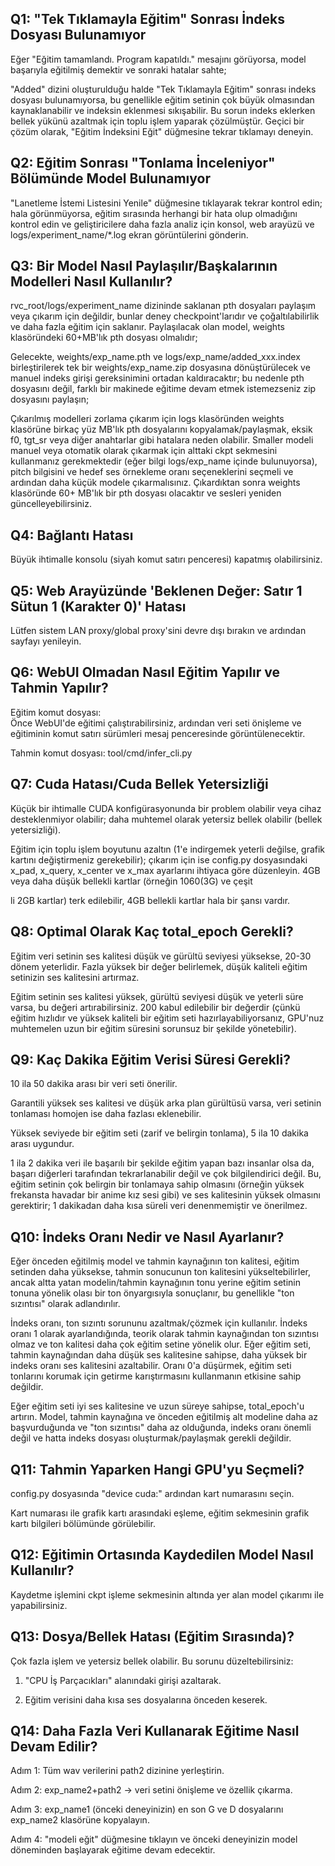 ## Q1: "Tek Tıklamayla Eğitim" Sonrası İndeks Dosyası Bulunamıyor
Eğer "Eğitim tamamlandı. Program kapatıldı." mesajını görüyorsa, model başarıyla eğitilmiş demektir ve sonraki hatalar sahte;

"Added" dizini oluşturulduğu halde "Tek Tıklamayla Eğitim" sonrası indeks dosyası bulunamıyorsa, bu genellikle eğitim setinin çok büyük olmasından kaynaklanabilir ve indeksin eklenmesi sıkışabilir. Bu sorun indeks eklerken bellek yükünü azaltmak için toplu işlem yaparak çözülmüştür. Geçici bir çözüm olarak, "Eğitim İndeksini Eğit" düğmesine tekrar tıklamayı deneyin.<br>

## Q2: Eğitim Sonrası "Tonlama İnceleniyor" Bölümünde Model Bulunamıyor
"Lanetleme İstemi Listesini Yenile" düğmesine tıklayarak tekrar kontrol edin; hala görünmüyorsa, eğitim sırasında herhangi bir hata olup olmadığını kontrol edin ve geliştiricilere daha fazla analiz için konsol, web arayüzü ve logs/experiment_name/*.log ekran görüntülerini gönderin.<br>

## Q3: Bir Model Nasıl Paylaşılır/Başkalarının Modelleri Nasıl Kullanılır?
rvc_root/logs/experiment_name dizininde saklanan pth dosyaları paylaşım veya çıkarım için değildir, bunlar deney checkpoint'larıdır ve çoğaltılabilirlik ve daha fazla eğitim için saklanır. Paylaşılacak olan model, weights klasöründeki 60+MB'lık pth dosyası olmalıdır;

Gelecekte, weights/exp_name.pth ve logs/exp_name/added_xxx.index birleştirilerek tek bir weights/exp_name.zip dosyasına dönüştürülecek ve manuel indeks girişi gereksinimini ortadan kaldıracaktır; bu nedenle pth dosyasını değil, farklı bir makinede eğitime devam etmek istemezseniz zip dosyasını paylaşın;

Çıkarılmış modelleri zorlama çıkarım için logs klasöründen weights klasörüne birkaç yüz MB'lık pth dosyalarını kopyalamak/paylaşmak, eksik f0, tgt_sr veya diğer anahtarlar gibi hatalara neden olabilir. Smaller modeli manuel veya otomatik olarak çıkarmak için alttaki ckpt sekmesini kullanmanız gerekmektedir (eğer bilgi logs/exp_name içinde bulunuyorsa), pitch bilgisini ve hedef ses örnekleme oranı seçeneklerini seçmeli ve ardından daha küçük modele çıkarmalısınız. Çıkardıktan sonra weights klasöründe 60+ MB'lık bir pth dosyası olacaktır ve sesleri yeniden güncelleyebilirsiniz.<br>

## Q4: Bağlantı Hatası
Büyük ihtimalle konsolu (siyah komut satırı penceresi) kapatmış olabilirsiniz.<br>

## Q5: Web Arayüzünde 'Beklenen Değer: Satır 1 Sütun 1 (Karakter 0)' Hatası
Lütfen sistem LAN proxy/global proxy'sini devre dışı bırakın ve ardından sayfayı yenileyin.<br>

## Q6: WebUI Olmadan Nasıl Eğitim Yapılır ve Tahmin Yapılır?
Eğitim komut dosyası:<br>
Önce WebUI'de eğitimi çalıştırabilirsiniz, ardından veri seti önişleme ve eğitiminin komut satırı sürümleri mesaj penceresinde görüntülenecektir.<br>

Tahmin komut dosyası: tool/cmd/infer_cli.py

## Q7: Cuda Hatası/Cuda Bellek Yetersizliği
Küçük bir ihtimalle CUDA konfigürasyonunda bir problem olabilir veya cihaz desteklenmiyor olabilir; daha muhtemel olarak yetersiz bellek olabilir (bellek yetersizliği).<br>

Eğitim için toplu işlem boyutunu azaltın (1'e indirgemek yeterli değilse, grafik kartını değiştirmeniz gerekebilir); çıkarım için ise config.py dosyasındaki x_pad, x_query, x_center ve x_max ayarlarını ihtiyaca göre düzenleyin. 4GB veya daha düşük bellekli kartlar (örneğin 1060(3G) ve çeşit

li 2GB kartlar) terk edilebilir, 4GB bellekli kartlar hala bir şansı vardır.<br>

## Q8: Optimal Olarak Kaç total_epoch Gerekli?
Eğitim veri setinin ses kalitesi düşük ve gürültü seviyesi yüksekse, 20-30 dönem yeterlidir. Fazla yüksek bir değer belirlemek, düşük kaliteli eğitim setinizin ses kalitesini artırmaz.<br>

Eğitim setinin ses kalitesi yüksek, gürültü seviyesi düşük ve yeterli süre varsa, bu değeri artırabilirsiniz. 200 kabul edilebilir bir değerdir (çünkü eğitim hızlıdır ve yüksek kaliteli bir eğitim seti hazırlayabiliyorsanız, GPU'nuz muhtemelen uzun bir eğitim süresini sorunsuz bir şekilde yönetebilir).<br>

## Q9: Kaç Dakika Eğitim Verisi Süresi Gerekli?

10 ila 50 dakika arası bir veri seti önerilir.<br>

Garantili yüksek ses kalitesi ve düşük arka plan gürültüsü varsa, veri setinin tonlaması homojen ise daha fazlası eklenebilir.<br>

Yüksek seviyede bir eğitim seti (zarif ve belirgin tonlama), 5 ila 10 dakika arası uygundur.<br>

1 ila 2 dakika veri ile başarılı bir şekilde eğitim yapan bazı insanlar olsa da, başarı diğerleri tarafından tekrarlanabilir değil ve çok bilgilendirici değil. Bu, eğitim setinin çok belirgin bir tonlamaya sahip olmasını (örneğin yüksek frekansta havadar bir anime kız sesi gibi) ve ses kalitesinin yüksek olmasını gerektirir; 1 dakikadan daha kısa süreli veri denenmemiştir ve önerilmez.<br>


## Q10: İndeks Oranı Nedir ve Nasıl Ayarlanır?
Eğer önceden eğitilmiş model ve tahmin kaynağının ton kalitesi, eğitim setinden daha yüksekse, tahmin sonucunun ton kalitesini yükseltebilirler, ancak altta yatan modelin/tahmin kaynağının tonu yerine eğitim setinin tonuna yönelik olası bir ton önyargısıyla sonuçlanır, bu genellikle "ton sızıntısı" olarak adlandırılır.<br>

İndeks oranı, ton sızıntı sorununu azaltmak/çözmek için kullanılır. İndeks oranı 1 olarak ayarlandığında, teorik olarak tahmin kaynağından ton sızıntısı olmaz ve ton kalitesi daha çok eğitim setine yönelik olur. Eğer eğitim seti, tahmin kaynağından daha düşük ses kalitesine sahipse, daha yüksek bir indeks oranı ses kalitesini azaltabilir. Oranı 0'a düşürmek, eğitim seti tonlarını korumak için getirme karıştırmasını kullanmanın etkisine sahip değildir.<br>

Eğer eğitim seti iyi ses kalitesine ve uzun süreye sahipse, total_epoch'u artırın. Model, tahmin kaynağına ve önceden eğitilmiş alt modeline daha az başvurduğunda ve "ton sızıntısı" daha az olduğunda, indeks oranı önemli değil ve hatta indeks dosyası oluşturmak/paylaşmak gerekli değildir.<br>

## Q11: Tahmin Yaparken Hangi GPU'yu Seçmeli?
config.py dosyasında "device cuda:" ardından kart numarasını seçin.<br>

Kart numarası ile grafik kartı arasındaki eşleme, eğitim sekmesinin grafik kartı bilgileri bölümünde görülebilir.<br>

## Q12: Eğitimin Ortasında Kaydedilen Model Nasıl Kullanılır?
Kaydetme işlemini ckpt işleme sekmesinin altında yer alan model çıkarımı ile yapabilirsiniz.

## Q13: Dosya/Bellek Hatası (Eğitim Sırasında)?
Çok fazla işlem ve yetersiz bellek olabilir. Bu sorunu düzeltebilirsiniz:

1. "CPU İş Parçacıkları" alanındaki girişi azaltarak.

2. Eğitim verisini daha kısa ses dosyalarına önceden keserek.

## Q14: Daha Fazla Veri Kullanarak Eğitime Nasıl Devam Edilir?

Adım 1: Tüm wav verilerini path2 dizinine yerleştirin.

Adım 2: exp_name2+path2 -> veri setini önişleme ve özellik çıkarma.

Adım 3: exp_name1 (önceki deneyinizin) en son G ve D dosyalarını exp_name2 klasörüne kopyalayın.

Adım 4: "modeli eğit" düğmesine tıklayın ve önceki deneyinizin model döneminden başlayarak eğitime devam edecektir.
